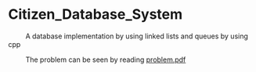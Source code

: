 # Citizen_Database_System
&nbsp;&nbsp;&nbsp;&nbsp;&nbsp;&nbsp;&nbsp;&nbsp; A database implementation by using linked lists and queues by using cpp

&nbsp;&nbsp;&nbsp;&nbsp;&nbsp;&nbsp;&nbsp;&nbsp; The problem can be seen by reading [problem.pdf]()
